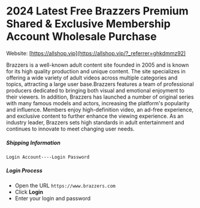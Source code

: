 # 2024 Latest Free Brazzers Premium Shared &amp; Exclusive Membership Account Wholesale Purchase

Website: [https://allshop.vip](https://allshop.vip/?_referrer=ghkdmmz92)


Brazzers is a well-known adult content site founded in 2005 and is known for its high quality production and unique content. The site specializes in offering a wide variety of adult videos across multiple categories and topics, attracting a large user base.Brazzers features a team of professional producers dedicated to bringing both visual and emotional enjoyment to their viewers. In addition, Brazzers has launched a number of original series with many famous models and actors, increasing the platform's popularity and influence. Members enjoy high-definition video, an ad-free experience, and exclusive content to further enhance the viewing experience. As an industry leader, Brazzers sets high standards in adult entertainment and continues to innovate to meet changing user needs.

##### Shipping Information

```
Login Account----Login Password
```

##### Login Process

- Open the URL `https://www.brazzers.com`
- Click **Login**
- Enter your login and password
